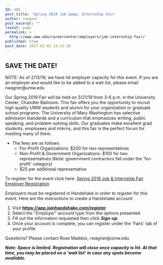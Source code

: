 ```yaml
---
ID: 185
post_title: 'Spring 2019 Job &amp; Internship Fair'
author: rwagner
post_excerpt: ""
layout: page
permalink: >
  http://www.umw.edu/careercenter/employers/job-internship-fair/
published: true
post_date: 2017-02-02 14:25:38
---
```

<h2>SAVE THE DATE!</h2>
NOTE: As of 2/13/19, we have hit employer capacity for this event. If you are an employer and would like to be added to a wait list, please email rwagner@umw.edu

Our Spring 2019 Fair will be held on 3/21/19 from 3-6 p.m. in the University Center, Chandler Ballroom. This fair offers you the opportunity to recruit high quality UMW students and alumni for your organization or graduate school programs. The University of Mary Washington has selective admission standards and a curriculum that emphasizes writing, public speaking, and problem-solving skills. Our graduates make excellent grad students, employees and interns, and this fair is the perfect forum for meeting many of them.
<ul>
 	<li>The fees are as follows:
<ul>
 	<li>For-Profit Organizations: $200 for two representatives</li>
 	<li>Non-Profit &amp; Government Organizations: $100 for two representatives (Note: government contractors fall under the 'for-profit' category)</li>
 	<li>$25 per additional representative</li>
</ul>
</li>
</ul>
To register for the event click here: <a href="https://app.joinhandshake.com/career_fairs/8802/employer_preview">Spring 2019 Job &amp; Internship Fair Employer Registration</a>

Employers must be registered in Handshake in order to register for this event. Here are the instructions to create a Handshake account:
<ol>
 	<li>Visit <a href="http://secure-web.cisco.com/1lZ3_-PYpPaUnhya4m9og8O8WmRCTvOVybkEkuD4gYTAjTPzD4TbBbo2sYKD986B2ujb3c0YTc90EToZoZ1qkQKBf9qhRoLM9pa4K9Yer2AQVOk3C3FCDPWwisgp3L3VCwVffS4uPQhiEZPW-Dv57pOeyJExI7IT-ot_iv1NAu9yBVq8PGrtahxYtZKxzxTAr4fXK24UAS-0OwkYrYrDteM1wDy5mIMYpl8UKJwOac-W0aXRN_kvpr0JojFxMIAtP_NRuKDKc5ybWTP6Wn4R-4omKJDCsOVr9gAZUtVkvjAYL0fCZypTaDF_Tcij0hwHrKzEuXLhEfUMBQ4QQfHCRPmyX_wIvGdy0HxNLCYn_H2I/http%3A%2F%2Femail.mail.joinhandshake.com%2Fc%2FeJxljkFuxCAMRU8Du0ZgAqELFqOmuUAPEFFgEqYBogCa6w8ZjapKlSwv3vezbZWU5ltir4DQgQKlVFDOh-4dehAdTOP0cRHic5S8NYJ6ErTfulvycdXR5lX_uM6kgFdFGefGAZG91EIKygRcr5JZ4gYuJSN4U2spe0bsgmBqpff9_6LGD7f4XNyB2FRLmHOqh3GIjUHnPJ_nWwTijIKzvoYWuRO_oNFh136JDWcX7fzUngP4UMddL7H5Panh3jlbcVEw8Lcvs6a04d9X_lizt4pyoJw9AMJlYWY"><strong>https://app.joinhandshake.com/register</strong></a></li>
 	<li>Select the "Employer" account type from the options presented</li>
 	<li>Fill out the information requested then click <strong><em>Sign-up</em></strong></li>
 	<li>Once your account is complete, you can register under the 'Fairs' tab of your profile</li>
</ol>
Questions? Please contact Rose Maddox, rwagner@umw.edu.

<b><i>Note: Space is limited. Registration will close once capacity is hit. At that time, you may be placed on a 'wait list' in case any spots become available.
</i></b>